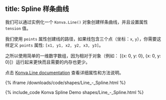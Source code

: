title: Spline 样条曲线
---
我们可以通过实例化一个 `Konva.Line()` 对象创建样条曲线，并且设置属性 `tension` 值。

我们使用 `points` 属性创建线的路径，如果线包含三个点（坐标：`x`, `y`），你需要这样定义 `points` 属性: `[x1, y1, x2, y2, x3, y3]`。

之所以使用简单的一维数字数组，因为相对于对象（例如： [{x: 0, y: 0}, {x: 0, y: 0}]）运行起来更快而且需要的内存也更少。

点击 [Konva.Line documentation](/api/Konva.Line.html) 查看详细属性和方法说明。

{% iframe /downloads/code/shapes/Line_-_Spline.html %}

{% include_code Konva Spline Demo shapes/Line_-_Spline.html %}
